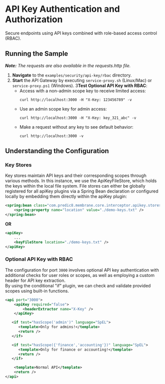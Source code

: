 # API Key Authentication and Authorization

Secure endpoints using API keys combined with role-based access control (RBAC).

## Running the Sample
***Note:*** *The requests are also available in the requests.http file.*

1. **Navigate** to the `examples/security/api-key/rbac` directory.
2. **Start** the API Gateway by executing `service-proxy.sh` (Linux/Mac) or `service-proxy.ps1` (Windows).
3**Test Optional API Key with RBAC**:
    - Access with a non-admin scope key to receive limited access:
      ```
      curl http://localhost:3000 -H "X-Key: 123456789" -v
      ```
    - Use an admin scope key for admin access:
      ```
      curl http://localhost:3000 -H "X-Key: key_321_abc" -v
      ```
    - Make a request without any key to see default behavior:
      ```
      curl http://localhost:3000 -v
      ```

## Understanding the Configuration

### Key Stores
Key stores maintain API keys and their corresponding scopes through various methods. In this instance, we use the ApiKeyFileStore, which holds the keys within the local file system. File stores can either be globally registered for all apiKey plugins via a Spring Bean declaration or configured locally by embedding them directly within the apiKey plugin:

```xml
<spring:bean class="com.predic8.membrane.core.interceptor.apikey.stores.ApiKeyFileStore">
    <spring:property name="location" value="./demo-keys.txt" />
</spring:bean>
```
**OR**
```xml
<apiKey>
    ...
    <keyFileStore location="./demo-keys.txt" />
</apiKey>
```
###  Optional API Key with RBAC
The configuration for port `3000` involves optional API key authentication with additional checks for user roles or scopes, as well as employing a custom header for API key extraction.  
By using the conditional "if" plugin, we can check and validate provided scopes using built-in functions.

```xml
<api port="3000">
    <apiKey required="false">
        <headerExtractor name="X-Key" />
    </apiKey>

   <if test="hasScope('admin')" language="SpEL">
      <template>Only for admins!</template>
      <return />
   </if>

   <if test="hasScope({'finance','accounting'})" language="SpEL">
      <template>Only for finance or accounting!</template>
      <return />
   </if>

    <template>Normal API</template>
    <return />
</api>
```
